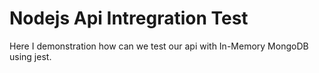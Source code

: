 # Nodejs Api Intregration Test
Here I demonstration how can we test our api with In-Memory MongoDB using jest.
